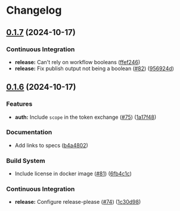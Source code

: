 # Changelog

## [0.1.7](https://github.com/AllexVeldman/pyoci/compare/v0.1.6...v0.1.7) (2024-10-17)


### Continuous Integration

* **release:** Can't rely on workflow booleans ([ffef246](https://github.com/AllexVeldman/pyoci/commit/ffef2465f4f98c32a237047fe64157e68da8bf24))
* **release:** Fix publish output not being a boolean ([#82](https://github.com/AllexVeldman/pyoci/issues/82)) ([956924d](https://github.com/AllexVeldman/pyoci/commit/956924d9acc69858b6762354ca9c49491c9d3805))

## [0.1.6](https://github.com/AllexVeldman/pyoci/compare/0.1.5...v0.1.6) (2024-10-17)


### Features

* **auth:** Include `scope` in the token exchange ([#75](https://github.com/AllexVeldman/pyoci/issues/75)) ([1a17f48](https://github.com/AllexVeldman/pyoci/commit/1a17f4803eafb78ba1a393864ef5be070b3c872d))


### Documentation

* Add links to specs ([b4a4802](https://github.com/AllexVeldman/pyoci/commit/b4a480274df9e0079e1e69e57efd8ca34e9404fc))


### Build System

* Include license in docker image ([#81](https://github.com/AllexVeldman/pyoci/issues/81)) ([6fb4c1c](https://github.com/AllexVeldman/pyoci/commit/6fb4c1c099eba1797df548337910cd4a97bc4017))


### Continuous Integration

* **release:** Configure release-please ([#74](https://github.com/AllexVeldman/pyoci/issues/74)) ([1c30d98](https://github.com/AllexVeldman/pyoci/commit/1c30d98521c698455a98b6cc0f18cd74287bac80))
